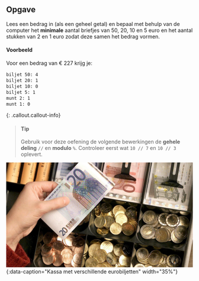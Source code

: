 ## Opgave
Lees een bedrag in (als een geheel getal) en bepaal met behulp van de computer het **minimale** aantal briefjes van 50, 20, 10 en 5 euro en het aantal stukken van 2 en 1 euro zodat deze samen het bedrag vormen.

#### Voorbeeld
Voor een bedrag van € 227 krijg je:
```
biljet 50: 4
biljet 20: 1
biljet 10: 0
biljet 5: 1
munt 2: 1
munt 1: 0
```

{: .callout.callout-info}
> #### Tip
> Gebruik voor deze oefening de volgende bewerkingen de **gehele deling** `//` en **modulo** `%`. Controleer eerst wat `10 // 7` en `10 // 3` oplevert.


![euro](media/euro.jpg "variabele"){:data-caption="Kassa met verschillende eurobiljetten" width="35%"}

